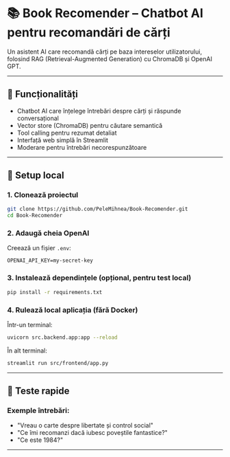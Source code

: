 # 📚 Book Recomender – Chatbot AI pentru recomandări de cărți

Un asistent AI care recomandă cărți pe baza intereselor utilizatorului, folosind RAG (Retrieval-Augmented Generation) cu ChromaDB și OpenAI GPT.

---

## 🚀 Funcționalități

* Chatbot AI care înțelege întrebări despre cărți și răspunde conversațional
* Vector store (ChromaDB) pentru căutare semantică
* Tool calling pentru rezumat detaliat
* Interfață web simplă în Streamlit
* Moderare pentru întrebări necorespunzătoare

---

## 🔧 Setup local

### 1. Clonează proiectul

```bash
git clone https://github.com/PeleMihnea/Book-Recomender.git
cd Book-Recomender
```

### 2. Adaugă cheia OpenAI

Creează un fișier `.env`:

```env
OPENAI_API_KEY=my-secret-key
```

### 3. Instalează dependințele (opțional, pentru test local)

```bash
pip install -r requirements.txt
```

### 4. Rulează local aplicația (fără Docker)

Într-un terminal:

```bash
uvicorn src.backend.app:app --reload
```

În alt terminal:

```bash
streamlit run src/frontend/app.py
```

---

## 🧪 Teste rapide

### Exemple întrebări:

* "Vreau o carte despre libertate și control social"
* "Ce îmi recomanzi dacă iubesc poveștile fantastice?"
* "Ce este 1984?"

---
